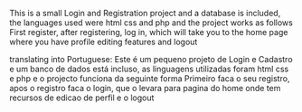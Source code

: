 This is a small Login and Registration project and a database is included, the languages ​​used were html css and php and the project works as follows 
First register, after registering, log in, which will take you to the home page where you have profile editing features and logout

translating into Portuguese:
Este é um pequeno projeto de Login e Cadastro e um banco de dados está incluso, as linguagens utilizadas foram html css e php e o projecto funciona da seguinte forma 
Primeiro faca o seu registro, apos o registro faca o login, que o levara para pagina do home onde tem recursos de edicao de perfil e o logout

